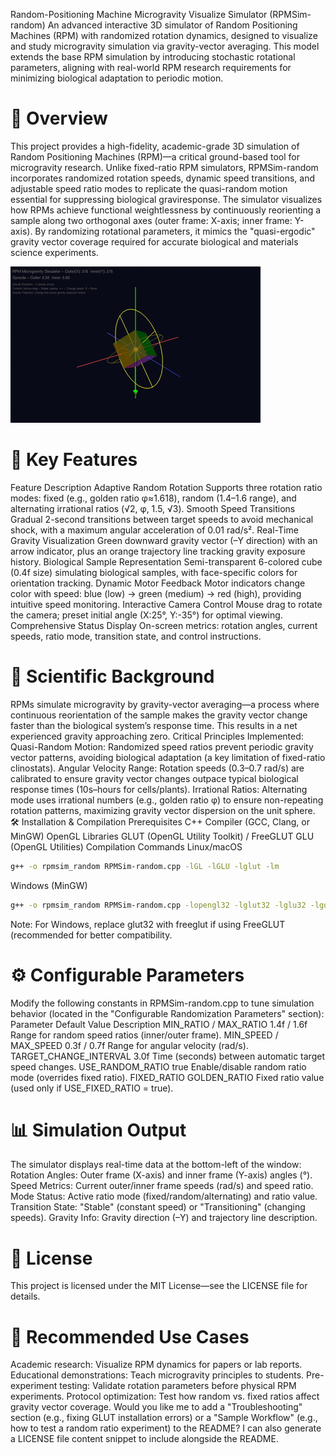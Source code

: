Random-Positioning Machine Microgravity Visualize Simulator (RPMSim-random)
An advanced interactive 3D simulator of Random Positioning Machines (RPM) with randomized rotation dynamics, designed to visualize and study microgravity simulation via gravity-vector averaging. This model extends the base RPM simulation by introducing stochastic rotational parameters, aligning with real-world RPM research requirements for minimizing biological adaptation to periodic motion.

# 📖 Overview

This project provides a high-fidelity, academic-grade 3D simulation of Random Positioning Machines (RPM)—a critical ground-based tool for microgravity research. Unlike fixed-ratio RPM simulators, RPMSim-random incorporates randomized rotation speeds, dynamic speed transitions, and adjustable speed ratio modes to replicate the quasi-random motion essential for suppressing biological graviresponse.
The simulator visualizes how RPMs achieve functional weightlessness by continuously reorienting a sample along two orthogonal axes (outer frame: X-axis; inner frame: Y-axis). By randomizing rotational parameters, it mimics the "quasi-ergodic" gravity vector coverage required for accurate biological and materials science experiments.

![Sample Video](img/sample.gif)

# 🔑 Key Features

Feature	Description
Adaptive Random Rotation	Supports three rotation ratio modes: fixed (e.g., golden ratio φ≈1.618), random (1.4–1.6 range), and alternating irrational ratios (√2, φ, 1.5, √3).
Smooth Speed Transitions	Gradual 2-second transitions between target speeds to avoid mechanical shock, with a maximum angular acceleration of 0.01 rad/s².
Real-Time Gravity Visualization	Green downward gravity vector (–Y direction) with an arrow indicator, plus an orange trajectory line tracking gravity exposure history.
Biological Sample Representation	Semi-transparent 6-colored cube (0.4f size) simulating biological samples, with face-specific colors for orientation tracking.
Dynamic Motor Feedback	Motor indicators change color with speed: blue (low) → green (medium) → red (high), providing intuitive speed monitoring.
Interactive Camera Control	Mouse drag to rotate the camera; preset initial angle (X:25°, Y:-35°) for optimal viewing.
Comprehensive Status Display	On-screen metrics: rotation angles, current speeds, ratio mode, transition state, and control instructions.

# 🧪 Scientific Background

RPMs simulate microgravity by gravity-vector averaging—a process where continuous reorientation of the sample makes the gravity vector change faster than the biological system’s response time. This results in a net experienced gravity approaching zero.
Critical Principles Implemented:
Quasi-Random Motion: Randomized speed ratios prevent periodic gravity vector patterns, avoiding biological adaptation (a key limitation of fixed-ratio clinostats).
Angular Velocity Range: Rotation speeds (0.3–0.7 rad/s) are calibrated to ensure gravity vector changes outpace typical biological response times (10s–hours for cells/plants).
Irrational Ratios: Alternating mode uses irrational numbers (e.g., golden ratio φ) to ensure non-repeating rotation patterns, maximizing gravity vector dispersion on the unit sphere.
🛠️ Installation & Compilation
Prerequisites
C++ Compiler (GCC, Clang, or MinGW)
OpenGL Libraries
GLUT (OpenGL Utility Toolkit) / FreeGLUT
GLU (OpenGL Utilities)
Compilation Commands
Linux/macOS

```bash
g++ -o rpmsim_random RPMSim-random.cpp -lGL -lGLU -lglut -lm
```

Windows (MinGW)

```bash
g++ -o rpmsim_random RPMSim-random.cpp -lopengl32 -lglut32 -lglu32 -lgdi32 -lwinmm
```

Note: For Windows, replace glut32 with freeglut if using FreeGLUT (recommended for better compatibility.

# ⚙️ Configurable Parameters

Modify the following constants in RPMSim-random.cpp to tune simulation behavior (located in the "Configurable Randomization Parameters" section):
Parameter	Default Value	Description
MIN_RATIO / MAX_RATIO	1.4f / 1.6f	Range for random speed ratios (inner/outer frame).
MIN_SPEED / MAX_SPEED	0.3f / 0.7f	Range for angular velocity (rad/s).
TARGET_CHANGE_INTERVAL	3.0f	Time (seconds) between automatic target speed changes.
USE_RANDOM_RATIO	true	Enable/disable random ratio mode (overrides fixed ratio).
FIXED_RATIO	GOLDEN_RATIO	Fixed ratio value (used only if USE_FIXED_RATIO = true).

# 📊 Simulation Output

The simulator displays real-time data at the bottom-left of the window:
Rotation Angles: Outer frame (X-axis) and inner frame (Y-axis) angles (°).
Speed Metrics: Current outer/inner frame speeds (rad/s) and speed ratio.
Mode Status: Active ratio mode (fixed/random/alternating) and ratio value.
Transition State: "Stable" (constant speed) or "Transitioning" (changing speeds).
Gravity Info: Gravity direction (–Y) and trajectory line description.

# 📄 License

This project is licensed under the MIT License—see the LICENSE file for details.

# 🎯 Recommended Use Cases

Academic research: Visualize RPM dynamics for papers or lab reports.
Educational demonstrations: Teach microgravity principles to students.
Pre-experiment testing: Validate rotation parameters before physical RPM experiments.
Protocol optimization: Test how random vs. fixed ratios affect gravity vector coverage.
Would you like me to add a "Troubleshooting" section (e.g., fixing GLUT installation errors) or a "Sample Workflow" (e.g., how to test a random ratio experiment) to the README? I can also generate a LICENSE file content snippet to include alongside the README.
